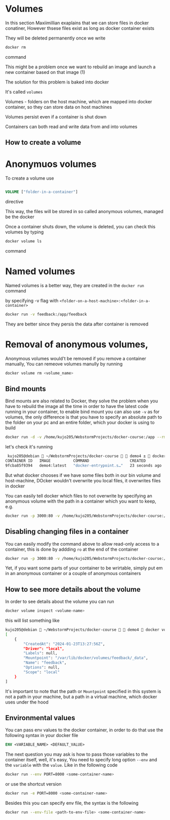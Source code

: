 # Volumes

In this section Maxiimillian exaplains that we can store files in docker conatiner,
However thsese files exist as long as docker container exists

They will be deleted permanently once we write 
```bash
docker rm 
```
command


This might be a problem once we want to rebuild an image and launch a new container based on that image (1)


The solution for this problem is baked into docker

It's called `volumes`

Volumes - folders on the host machine, which are mapped into  docker container, 
so they can store data on host machines

Volumes persist even if a container is shut down

Containers can both read and write data from and into volumes

## How to create a volume

# Anonymuos volumes


To create a volume use 
```dockerfile

VOLUME ["folder-in-a-container"]
```
directive

This way, the files will be stored in so called anonymous volumes, managed be the docker

Once a container shuts down, the volume is deleted, you can check this volumes by typing

```bash
docker volume ls
```
command


# Named volumes

Named volumes is a better way, they are created in the `docker run` command

by specifying -v flag with `<folder-on-a-host-machine>:<folder-in-a-container>`

```bash
docker run -v feedback:/app/feedback

```

They are better since they persis the data after container is removed



# Removal of anonymous volumes,
Anonymous volumes would't be removed if you remove a container manually, 
You can remeove volumes manully by running

```bash
docker volume rm <volume_name>
```

## Bind mounts

Bind mounts are also related to Docker, they solve the problem when you have to rebuild the image all the time in order to have the latest code running in your container, to enable bind mount you can also use `-v` as for volumes, the only difference is that you have to specify an absolute path to the folder on your pc and an entire folder, which your docker is using to build

```bash
docker run -d -v /home/kujo205/WebstormProjects/docker-course:/app --rm -p 3000:80 --name bind_mount demo4:latest
```

let's check it's running

```bash
 kujo205@debian  ~/WebstormProjects/docker-course   demo4 ±  docker ps   
CONTAINER ID   IMAGE          COMMAND                  CREATED          STATUS          PORTS                  NAMES
9fcba85f9394   demo4:latest   "docker-entrypoint.s…"   23 seconds ago   Up 22 seconds   0.0.0.0:3000->80/tcp   bind_mount
```

But what docker chooses if we have some files both in our bin volume and host-machine, 
DOcker wouldn't overwrite you local files, it overwrites files in docker

You can easily tell docker which files to not overwrite by specifying an anonymous volume with the path in a container which you want to keep, e.g.

```bash
docker run -p 3000:80 -v /home/kujo205/WebstormProjects/docker-course:/app -v /app/node_modules --rm -d --name bind-mount-and-anonymous-volumes demo4:latest
```

## Disabling changing files in a container

You can easily modify the command above to allow read-only access to a container, this is done by addding `ro` at the end of the container

```bash
docker run -p 3000:80 -v /home/kujo205/WebstormProjects/docker-course:/app:ro -v /app/node_modules --rm -d --name bind-mount-and-anonymous-volumes demo4:latest
```

Yet, if you want some parts of your container to be wrirtable, simply put em in an anonymous container or a couple of anonymous containers

## How to see more details about the volume

In order to see details about the volume you can run 

```bash
docker volume inspect <volume-name>
```

this will list something like 

```bash
kujo205@debian  ~/WebstormProjects/docker-course   demo4  docker volume inspect feedback
[
    {
        "CreatedAt": "2024-01-23T13:27:56Z",
        "Driver": "local",
        "Labels": null,
        "Mountpoint": "/var/lib/docker/volumes/feedback/_data",
        "Name": "feedback",
        "Options": null,
        "Scope": "local"
    }
]
```

It's important to note that the path or `Mountpoint` specified in this system is not a path in your machine, but a path in a virtual machine, which docker uses under the hood


## Environmental values

You can pass env values to the docker container, in order to do that use the following syntax in your docker file
```Dockerfile
ENV <VARIABLE_NAME> <DEFAULT_VALUE>
``` 

The next question you may ask is how to pass those variables to the container itself, well, it's easy, 
You need to specify long option `--env` and the `variable` with the `value`.
Like in the following code

```bash
docker run --env PORT=8000 <some-container-name>
```

or use the shortcut version

```bash
docker run -e PORT=8000 <some-container-name>
```


Besides this you can specify env file, the syntax is the following

```bash
docker run --env-file <path-to-env-file> <some-container-name>
```


